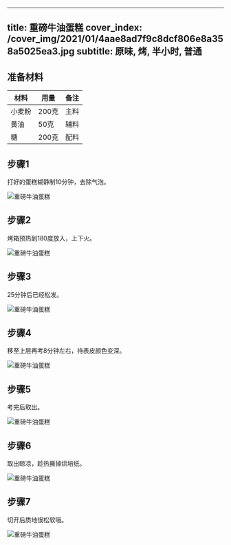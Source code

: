 
---
title: 重磅牛油蛋糕
cover_index: /cover_img/2021/01/4aae8ad7f9c8dcf806e8a358a5025ea3.jpg
subtitle: 原味, 烤, 半小时, 普通
---

## 准备材料

| 材料     | 用量 | 备注|
| ------- | ----- | --- |
| 小麦粉 | 200克| 主料 |
| 黄油 | 50克| 辅料 |
| 糖 | 200克| 配料 |

## 步骤1

打好的蛋糕糊静制10分钟，去除气泡。

![重磅牛油蛋糕](https://i8.meishichina.com/attachment/recipe/201010/201010222214313.jpg?x-oss-process=style/p320) 

## 步骤2

烤箱预热到180度放入，上下火。

![重磅牛油蛋糕](https://i8.meishichina.com/attachment/recipe/201010/201010222215443.jpg?x-oss-process=style/p320) 

## 步骤3

25分钟后已经松发。

![重磅牛油蛋糕](https://i8.meishichina.com/attachment/recipe/201010/201010222216461.jpg?x-oss-process=style/p320) 

## 步骤4

移至上层再考8分钟左右，待表皮颜色变深。

![重磅牛油蛋糕](https://i8.meishichina.com/attachment/recipe/201010/201010222217522.jpg?x-oss-process=style/p320) 

## 步骤5

考完后取出。

![重磅牛油蛋糕](https://i8.meishichina.com/attachment/recipe/201010/201010222218422.jpg?x-oss-process=style/p320) 

## 步骤6

取出晾凉，趁热撕掉烘培纸。

![重磅牛油蛋糕](https://i8.meishichina.com/attachment/recipe/201010/201010222220005.jpg?x-oss-process=style/p320) 

## 步骤7

切开后质地很松软哦。

![重磅牛油蛋糕](https://i8.meishichina.com/attachment/recipe/201010/201010222220492.jpg?x-oss-process=style/p320) 

